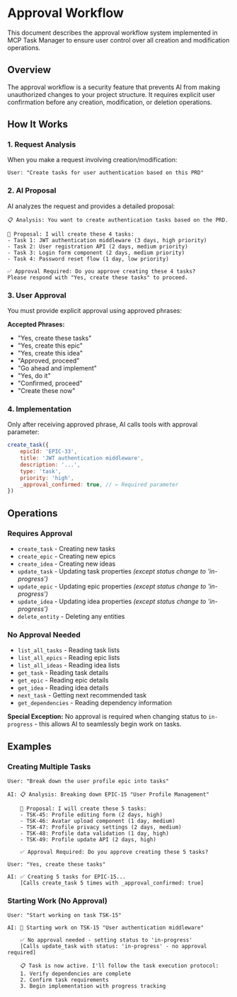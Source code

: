 # Approval Workflow

This document describes the approval workflow system implemented in MCP Task
Manager to ensure user control over all creation and modification operations.

## Overview

The approval workflow is a security feature that prevents AI from making
unauthorized changes to your project structure. It requires explicit user
confirmation before any creation, modification, or deletion operations.

## How It Works

### 1. Request Analysis

When you make a request involving creation/modification:

```
User: "Create tasks for user authentication based on this PRD"
```

### 2. AI Proposal

AI analyzes the request and provides a detailed proposal:

```
📋 Analysis: You want to create authentication tasks based on the PRD.

🎯 Proposal: I will create these 4 tasks:
- Task 1: JWT authentication middleware (3 days, high priority)
- Task 2: User registration API (2 days, medium priority)
- Task 3: Login form component (2 days, medium priority)
- Task 4: Password reset flow (1 day, low priority)

✅ Approval Required: Do you approve creating these 4 tasks?
Please respond with "Yes, create these tasks" to proceed.
```

### 3. User Approval

You must provide explicit approval using approved phrases:

**Accepted Phrases:**

- "Yes, create these tasks"
- "Yes, create this epic"
- "Yes, create this idea"
- "Approved, proceed"
- "Go ahead and implement"
- "Yes, do it"
- "Confirmed, proceed"
- "Create these now"

### 4. Implementation

Only after receiving approved phrase, AI calls tools with approval parameter:

```javascript
create_task({
    epicId: 'EPIC-33',
    title: 'JWT authentication middleware',
    description: '...',
    type: 'task',
    priority: 'high',
    _approval_confirmed: true, // ← Required parameter
})
```

## Operations

### Requires Approval

- `create_task` - Creating new tasks
- `create_epic` - Creating new epics
- `create_idea` - Creating new ideas
- `update_task` - Updating task properties _(except status change to
  'in-progress')_
- `update_epic` - Updating epic properties _(except status change to
  'in-progress')_
- `update_idea` - Updating idea properties _(except status change to
  'in-progress')_
- `delete_entity` - Deleting any entities

### No Approval Needed

- `list_all_tasks` - Reading task lists
- `list_all_epics` - Reading epic lists
- `list_all_ideas` - Reading idea lists
- `get_task` - Reading task details
- `get_epic` - Reading epic details
- `get_idea` - Reading idea details
- `next_task` - Getting next recommended task
- `get_dependencies` - Reading dependency information

**Special Exception:** No approval is required when changing status to
`in-progress` - this allows AI to seamlessly begin work on tasks.

## Examples

### Creating Multiple Tasks

```
User: "Break down the user profile epic into tasks"

AI: 📋 Analysis: Breaking down EPIC-15 "User Profile Management"

    🎯 Proposal: I will create these 5 tasks:
    - TSK-45: Profile editing form (2 days, high)
    - TSK-46: Avatar upload component (1 day, medium)
    - TSK-47: Profile privacy settings (2 days, medium)
    - TSK-48: Profile data validation (1 day, high)
    - TSK-49: Profile update API (2 days, high)

    ✅ Approval Required: Do you approve creating these 5 tasks?

User: "Yes, create these tasks"

AI: ✅ Creating 5 tasks for EPIC-15...
    [Calls create_task 5 times with _approval_confirmed: true]
```

### Starting Work (No Approval)

```
User: "Start working on task TSK-15"

AI: 🎯 Starting work on TSK-15 "User authentication middleware"

    ✅ No approval needed - setting status to 'in-progress'
    [Calls update_task with status: 'in-progress' - no approval required]

    📋 Task is now active. I'll follow the task execution protocol:
    1. Verify dependencies are complete
    2. Confirm task requirements
    3. Begin implementation with progress tracking
```
